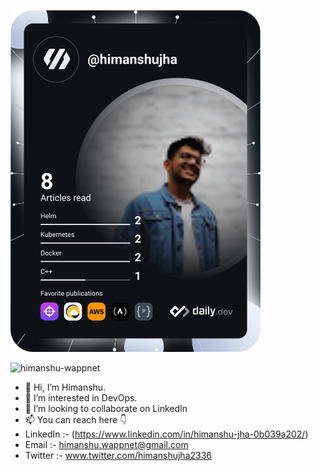 <a href="https://app.daily.dev/DailyDevTips"><img src="https://github.com/himanshu-wappnet/himanshu-wappnet/blob/main/devcard.svg" width="400" alt="Himanshu Jha's Dev Card"/></a>
<p align="left"> <img src="https://komarev.com/ghpvc/?username=himanshu-wappnet&label=Profile%20views&color=0e75b6&style=flat" alt="himanshu-wappnet" /> </p>

- 👋 Hi, I’m Himanshu.
- 👀 I’m interested in DevOps.
- 💞️ I’m looking to collaborate on LinkedIn
- 📫 You can reach here 👇
- LinkedIn :- (https://www.linkedin.com/in/himanshu-jha-0b039a202/)
- Email :- himanshu.wappnet@gmail.com
- Twitter :- www.twitter.com/himanshujha2336

<!---
himanshu-wappnet/himanshu-wappnet is a ✨ special ✨ repository because its `README.md` (this file) appears on your GitHub profile.
You can click the Preview link to take a look at your changes.
--->
